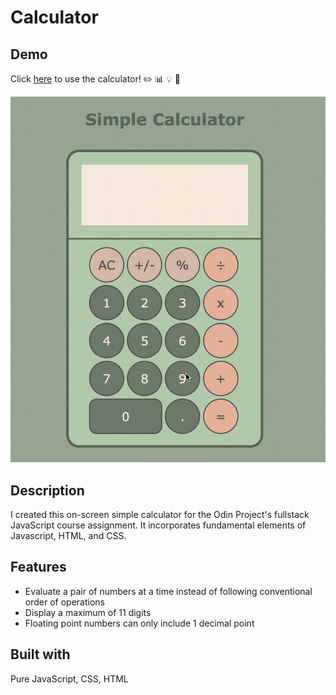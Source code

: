 # Calculator
## Demo
Click [here](https://wukongo-o.github.io/calculator/) to use the calculator! ✏️ 📊 💡 🔮

![game demo gif](/calculatorDemo.gif)

## Description
I created this on-screen simple calculator for the Odin Project's fullstack JavaScript course assignment. It incorporates fundamental elements of Javascript, HTML, and CSS.  

## Features
- Evaluate a pair of numbers at a time instead of following conventional order of operations 
- Display a maximum of 11 digits  
- Floating point numbers can only include 1 decimal point

## Built with
Pure JavaScript, CSS, HTML